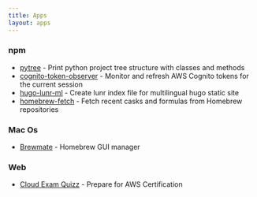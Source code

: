 ```yaml
---
title: Apps
layout: apps
---
```


### npm

- [pytree](https://www.npmjs.com/package/pytree) - Print python project tree structure with classes and methods
- [cognito-token-observer](https://www.npmjs.com/package/cognito-token-observer) - Monitor and refresh AWS Cognito tokens for the current session
- [hugo-lunr-ml](https://www.npmjs.com/package/hugo-lunr-ml) - Create lunr index file for multilingual hugo static site
- [homebrew-fetch](https://www.npmjs.com/package/homebrew-fetch) - Fetch recent casks and formulas from Homebrew repositories

### Mac Os

- [Brewmate](/en/apps/brewmate/) - Homebrew GUI manager

### Web

- [Cloud Exam Quizz](https://cloud-exam-prepare.com) - Prepare for AWS Certification

